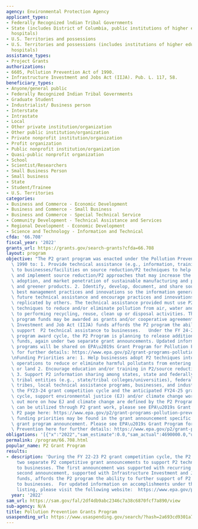 ```yaml
---
agency: Environmental Protection Agency
applicant_types:
- Federally Recognized lndian Tribal Governments
- State (includes District of Columbia, public institutions of higher education and
  hospitals)
- U.S. Territories and possessions
- U.S. Territories and possessions (includes institutions of higher education and
  hospitals)
assistance_types:
- Project Grants
authorizations:
- 6605, Pollution Prevention Act of 1990.
- Infrastructure Investment and Jobs Act (IIJA). Pub. L. 117, 58.
beneficiary_types:
- Anyone/general public
- Federally Recognized Indian Tribal Governments
- Graduate Student
- Industrialist/ Business person
- Interstate
- Intrastate
- Local
- Other private institution/organization
- Other public institution/organization
- Private nonprofit institution/organization
- Profit organization
- Public nonprofit institution/organization
- Quasi-public nonprofit organization
- School
- Scientist/Researchers
- Small Business Person
- Small business
- State
- Student/Trainee
- U.S. Territories
categories:
- Business and Commerce - Economic Development
- Business and Commerce - Small Business
- Business and Commerce - Special Technical Service
- Community Development - Technical Assistance and Services
- Regional Development - Economic Development
- Science and Technology - Information and Technical
cfda: '66.708'
fiscal_year: '2022'
grants_url: https://grants.gov/search-grants?cfda=66.708
layout: program
objective: "The P2 grant program was enacted under the Pollution Prevention Act of\
  \ 1990 to: 1. Provide technical assistance (e.g., information, training and tools)\
  \ to businesses/facilities on source reduction/P2 techniques to help them adopt\
  \ and implement source reduction/P2 approaches that may increase the development,\
  \ adoption, and market penetration of sustainable manufacturing and processing practices\
  \ and greener products. 2. Identify, develop, document, and share source reduction/P2\
  \ best management practices and innovations so the information generated may inform\
  \ future technical assistance and encourage practices and innovations that may be\
  \ replicated by others. The technical assistance provided must use P2/source reduction\
  \ techniques to reduce and/or eliminate pollution from air, water and/or land prior\
  \ to performing recycling, reuse, clean up or disposal activities. The P2 grant\
  \ program funds may be awarded as grants and/or cooperative agreements.  Infrastructure\
  \ Investment and Job Act (IIJA) funds affords the P2 program the ability to further\
  \ support  P2 technical assistance to businesses.   Under the FY 24-25 P2 grant\
  \ program award cycle, the P2 Program is planning to release additional P2 grant\
  \ funds, again under two separate grant announcements. Updated information on these\
  \ programs will be shared on EPA\u2019s Grant Program for Pollution Prevention here\
  \ for further details: https://www.epa.gov/p2/grant-programs-pollution-prevention.\n\
  \nFunding Priorities are: 1. Help businesses adopt P2 techniques into day-to-day\
  \ operations to reduce or eliminate harmful pollutants from entering the air, water\
  \ or land 2. Encourage education and/or training in P2/source reduction techniques.\
  \ 3. Support P2 information sharing among states, state and federally-recognized\
  \ tribal entities (e.g., state/tribal colleges/universities), federally-recognized\
  \ tribes, local technical assistance programs, businesses, and industry. 4. During\
  \ the FY23-24 grant competition cycle and the anticipated FY24-25 grant competition\
  \ cycle, support environmental justice (EJ) and/or climate change work. To find\
  \ out more on how EJ and climate change are defined by the P2 Program and how each\
  \ can be utilized through P2 grant work, please see EPA\u2019s Grant Programs for\
  \ P2 page here: https://www.epa.gov/p2/grant-programs-pollution-prevention. Additional\
  \ funding priorities may be found in the grant announcement specific to each P2\
  \ grant program announcement. Please see EPA\u2019s Grant Program for Pollution\
  \ Prevention here for further details: https://www.epa.gov/p2/grant-programs-pollution-prevention."
obligations: '[{"x":"2022","sam_estimate":0.0,"sam_actual":4690000.0,"usa_spending_actual":11513700.0},{"x":"2023","sam_estimate":18590000.0,"sam_actual":0.0,"usa_spending_actual":7597528.0},{"x":"2024","sam_estimate":18590000.0,"sam_actual":0.0,"usa_spending_actual":0.0}]'
permalink: /program/66.708.html
popular_name: P2 Grant Program
results:
- description: 'During the FY 22-23 P2 grant competition cycle, the P2 Program released
    two separate P2 competitive grant announcements to support P2 technical assistance
    to businesses. The first announcement was supported with recurring P2 grant appropriations.  The
    second announcement, supported with Infrastructure Investment and Job Act (IIJA)
    funds, affords the P2 program the ability to further support of P2 technical assistance
    to businesses.  For updated information on accomplishments under this assistance
    listing, please visit the following website:  https://www.epa.gov/p2/grant-results'
  year: '2022'
sam_url: https://sam.gov/fal/2df4db9abc2346c7a38c6870fcf7a890/view
sub-agency: N/A
title: Pollution Prevention Grants Program
usaspending_url: https://www.usaspending.gov/search/?hash=2a693cd9301a781b1a06a58e0bc82274
---
```

